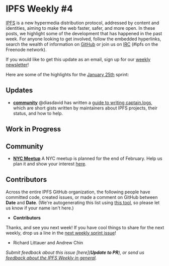 # IPFS Weekly #4

[IPFS](//ipfs.io/) is a new hypermedia distribution protocol, addressed by content and identities, aiming to make the web faster, safer, and more open. In these posts, we highlight some of the development that has happened in the past week. For anyone looking to get involved, follow the embedded hyperlinks, search the wealth of information on [GitHub](//github.com/ipfs) or join us on [IRC](//webchat.freenode.net/?channels=ipfs) (#ipfs on the Freenode network).

If you would like to get this update as an email, sign up for our [weekly newsletter](//tinyletter.com/ipfsweekly)!

Here are some of the highlights for the [January 25th](//github.com/ipfs/pm/issues/84) sprint:

## Updates

* [**community**](//github.com/ipfs/community) @diasdavid has written a [guide to writing captain.logs](https://github.com/ipfs/community/blob/master/captain.log.md), which are short gists written by maintainers about IPFS projects, their status, and how to help.

## Work in Progress


## Community

* [**NYC Meetup**](//github.com/ipfs/community/issues/102) A NYC meetup is planned for the end of February. Help us plan it and show your interest [here](https://github.com/ipfs/community/issues/102).


## Contributors

Across the entire IPFS GitHub organization, the following people have committed code, created issues, or made a comment on GitHub between __Date__ and __Date__. (We're autogenerating this list using [this tool](//github.com/ipfs/weekly/blob/master/tools/get_commits.py), so please let us know if your name isn't here.)

- __Contributors__

Thanks, and see you next week!  If you have cool things to share for the next weekly, drop us a line in the [next weekly sprint issue](//github.com/ipfs/pm/issues/84)!

- Richard Littauer and Andrew Chin

_Submit feedback about this issue [here](__Update to PR__), or send us [feedback about the IPFS Weekly in general](//github.com/ipfs/weekly/issues/7)._

